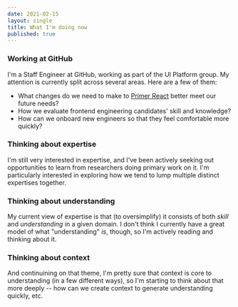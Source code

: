 ```yaml
---
date: 2021-02-15
layout: single
title: What I'm doing now
published: true
---
```

### Working at GitHub

I'm a Staff Engineer at GitHub, working as part of the UI Platform group. My attention is currently split across several areas. Here are a few of them:

* What changes do we need to make to [Primer React](https://primer.style/components/) better meet our future needs?
* How we evaluate frontend engineering candidates' skill and knowledge?
* How can we onboard new engineers so that they feel comfortable more quickly?

### Thinking about expertise

I'm still very interested in expertise, and I've been actively seeking out opportunities to learn from researchers doing primary work on it. I'm particularly interested in exploring how we tend to lump multiple distinct expertises together.

### Thinking about understanding

My current view of expertise is that (to oversimplify) it consists of both _skill_ and _understanding_ in a given domain. I don't think I currently have a great model of what "understanding" _is_, though, so I'm actively reading and thinking about it.

### Thinking about context

And continuining on that theme, I'm pretty sure that context is core to understanding (in a few different ways), so I'm starting to think about that more deeply -- how can we create context to generate understanding quickly, etc.

